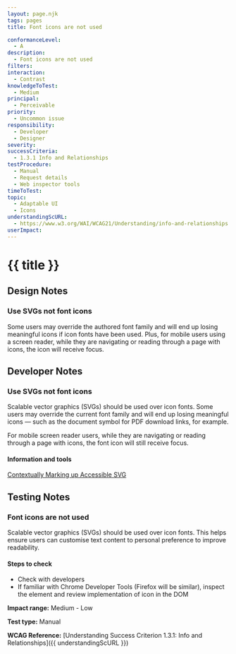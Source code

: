 ```yaml
---
layout: page.njk
tags: pages
title: Font icons are not used

conformanceLevel:
  - A
description:
  - Font icons are not used
filters:
interaction:
  - Contrast
knowledgeToTest:
  - Medium
principal:
  - Perceivable
priority:
  - Uncommon issue
responsibility:
  - Developer
  - Designer
severity:
successCriteria:
  - 1.3.1 Info and Relationships
testProcedure:
  - Manual
  - Request details
  - Web inspector tools
timeToTest:
topic:
  - Adaptable UI
  - Icons
understandingScURL:
  - https://www.w3.org/WAI/WCAG21/Understanding/info-and-relationships.html
userImpact:
---
```


# {{ title }}

## Design Notes

### Use SVGs not font icons

Some users may override the authored font family and will end up losing meaningful icons if icon fonts have been used. Plus, for mobile users using a screen reader, while they are navigating or reading through a page with icons, the icon will receive focus.

## Developer Notes

### Use SVGs not font icons

Scalable vector graphics (SVGs) should be used over icon fonts. Some users may override the current font family and will end up losing meaningful icons — such as the document symbol for PDF download links, for example.

For mobile screen reader users, while they are navigating or reading through a page with icons, the font icon will still receive focus.

#### Information and tools

[Contextually Marking up Accessible SVG](https://www.scottohara.me/blog/2019/05/22/contextual-images-svgs-and-a11y.html)

## Testing Notes

### Font icons are not used

Scalable vector graphics (SVGs) should be used over icon fonts. This helps ensure users can customise text content to personal preference to improve readability.

#### Steps to check

- Check with developers
- If familiar with Chrome Developer Tools (Firefox will be similar), inspect the element and review implementation of icon in the DOM

**Impact range:** Medium - Low

**Test type:** Manual

**WCAG Reference:** [Understanding Success Criterion 1.3.1: Info and Relationships]({{ understandingScURL }})
